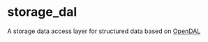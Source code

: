 # storage_dal

A storage data access layer for structured data based on [OpenDAL](https://github.com/apache/incubator-opendal)
